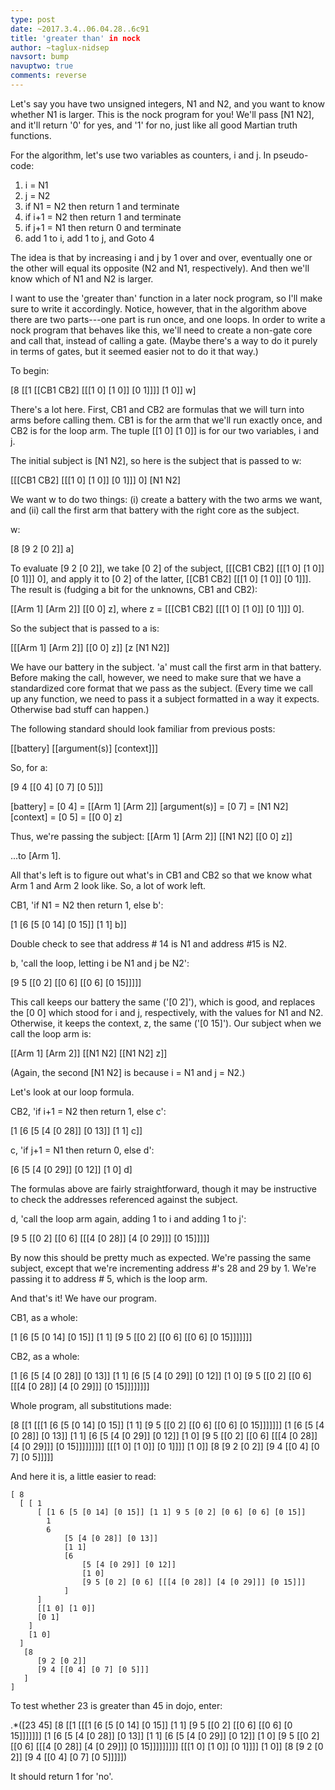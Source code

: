 ```yaml
---
type: post
date: ~2017.3.4..06.04.28..6c91
title: 'greater than' in nock
author: ~taglux-nidsep
navsort: bump
navuptwo: true
comments: reverse
---
```


Let's say you have two unsigned integers, N1 and N2, and you want to know whether N1 is larger.  This is the nock program for you!  We'll pass [N1 N2], and it'll return '0' for yes, and '1' for no, just like all good Martian truth functions.

For the algorithm, let's use two variables as counters, i and j.  In pseudo-code:

1. i = N1
2. j = N2
3. if N1 = N2 then return 1 and terminate
4. if i+1 = N2 then return 1 and terminate
5. if j+1 = N1 then return 0 and terminate
6. add 1 to i, add 1 to j, and Goto 4

The idea is that by increasing i and j by 1 over and over, eventually one or the other will equal its opposite (N2 and N1, respectively).  And then we'll know which of N1 and N2 is larger.

I want to use the 'greater than' function in a later nock program, so I'll make sure to write it accordingly.  Notice, however, that in the algorithm above there are two parts---one part is run once, and one loops.  In order to write a nock program that behaves like this, we'll need to create a non-gate core and call that, instead of calling a gate.  (Maybe there's a way to do it purely in terms of gates, but it seemed easier not to do it that way.)

To begin:

[8 [[1 [[CB1 CB2] [[[1 0] [1 0]] [0 1]]]] [1 0]] w]

There's a lot here.  First, CB1 and CB2 are formulas that we will turn into arms before calling them.  CB1 is for the arm that we'll run exactly once, and CB2 is for the loop arm.  The tuple [[1 0] [1 0]] is for our two variables, i and j.

The initial subject is [N1 N2], so here is the subject that is passed to w:

[[[CB1 CB2] [[[1 0] [1 0]] [0 1]]] 0] [N1 N2]

We want w to do two things: (i) create a battery with the two arms we want, and (ii) call the first arm that battery with the right core as the subject.

w:

[8 [9 2 [0 2]] a]

To evaluate [9 2 [0 2]], we take [0 2] of the subject, [[[CB1 CB2] [[[1 0] [1 0]] [0 1]]] 0], and apply it to [0 2] of the latter, [[CB1 CB2] [[[1 0] [1 0]] [0 1]]].  The result is (fudging a bit for the unknowns, CB1 and CB2):

[[Arm 1] [Arm 2]] [[0 0] z], where z = [[[CB1 CB2] [[[1 0] [1 0]] [0 1]]] 0].

So the subject that is passed to a is:

[[[Arm 1] [Arm 2]] [[0 0] z]] [z [N1 N2]]

We have our battery in the subject.  'a' must call the first arm in that battery.  Before making the call, however, we need to make sure that we have a standardized core format that we pass as the subject.  (Every time we call up any function, we need to pass it a subject formatted in a way it expects.  Otherwise bad stuff can happen.)

The following standard should look familiar from previous posts:

[[battery] [[argument(s)] [context]]]

So, for a:

[9 4 [[0 4] [0 7] [0 5]]]

[battery] = [0 4] = [[Arm 1] [Arm 2]]
[argument(s)] = [0 7] = [N1 N2]
[context] = [0 5] = [[0 0] z]

Thus, we're passing the subject: [[Arm 1] [Arm 2]] [[N1 N2] [[0 0] z]]

...to [Arm 1].

All that's left is to figure out what's in CB1 and CB2 so that we know what Arm 1 and Arm 2 look like.  So, a lot of work left.

CB1, 'if N1 = N2 then return 1, else b':

[1 [6 [5 [0 14] [0 15]] [1 1] b]]

Double check to see that address # 14 is N1 and address #15 is N2.

b, 'call the loop, letting i be N1 and j be N2':

[9 5 [[0 2] [[0 6] [[0 6] [0 15]]]]]

This call keeps our battery the same ('[0 2]'), which is good, and replaces the [0 0] which stood for i and j, respectively, with the values for N1 and N2.  Otherwise, it keeps the context, z, the same ('[0 15]').  Our subject when we call the loop arm is:

[[Arm 1] [Arm 2]] [[N1 N2] [[N1 N2] z]]

(Again, the second [N1 N2] is because i = N1 and j = N2.)

Let's look at our loop formula.

CB2, 'if i+1 = N2 then return 1, else c':

[1 [6 [5 [4 [0 28]] [0 13]] [1 1] c]]

c, 'if j+1 = N1 then return 0, else d':

[6 [5 [4 [0 29]] [0 12]] [1 0] d]

The formulas above are fairly straightforward, though it may be instructive to check the addresses referenced against the subject.

d, 'call the loop arm again, adding 1 to i and adding 1 to j':

[9 5 [[0 2] [[0 6] [[[4 [0 28]] [4 [0 29]]] [0 15]]]]]

By now this should be pretty much as expected.  We're passing the same subject, except that we're incrementing address #'s 28 and 29 by 1.  We're passing it to address # 5, which is the loop arm.

And that's it!  We have our program. 

CB1, as a whole:

[1 [6 [5 [0 14] [0 15]] [1 1] [9 5 [[0 2] [[0 6] [[0 6] [0 15]]]]]]]

CB2, as a whole:

[1 [6 [5 [4 [0 28]] [0 13]] [1 1] [6 [5 [4 [0 29]] [0 12]] [1 0] [9 5 [[0 2] [[0 6] [[[4 [0 28]] [4 [0 29]]] [0 15]]]]]]]]

Whole program, all substitutions made:

[8 [[1 [[[1 [6 [5 [0 14] [0 15]] [1 1] [9 5 [[0 2] [[0 6] [[0 6] [0 15]]]]]]] [1 [6 [5 [4 [0 28]] [0 13]] [1 1] [6 [5 [4 [0 29]] [0 12]] [1 0] [9 5 [[0 2] [[0 6] [[[4 [0 28]] [4 [0 29]]] [0 15]]]]]]]]] [[[1 0] [1 0]] [0 1]]]] [1 0]] [8 [9 2 [0 2]] [9 4 [[0 4] [0 7] [0 5]]]]]

And here it is, a little easier to read:

    [ 8
      [ [ 1
          [ [1 6 [5 [0 14] [0 15]] [1 1] 9 5 [0 2] [0 6] [0 6] [0 15]]
            1
            6
                [5 [4 [0 28]] [0 13]]
                [1 1]
                [6
                    [5 [4 [0 29]] [0 12]]
                    [1 0]
                    [9 5 [0 2] [0 6] [[[4 [0 28]] [4 [0 29]]] [0 15]]]
                ]
          ]
          [[1 0] [1 0]]
          [0 1]
        ]
        [1 0]
      ]
       [8
          [9 2 [0 2]]
          [9 4 [[0 4] [0 7] [0 5]]]
       ]
    ]

To test whether 23 is greater than 45 in dojo, enter:

.*([23 45] [8 [[1 [[[1 [6 [5 [0 14] [0 15]] [1 1] [9 5 [[0 2] [[0 6] [[0 6] [0 15]]]]]]] [1 [6 [5 [4 [0 28]] [0 13]] [1 1] [6 [5 [4 [0 29]] [0 12]] [1 0] [9 5 [[0 2] [[0 6] [[[4 [0 28]] [4 [0 29]]] [0 15]]]]]]]]] [[[1 0] [1 0]] [0 1]]]] [1 0]] [8 [9 2 [0 2]] [9 4 [[0 4] [0 7] [0 5]]]]])

It should return 1 for 'no'.